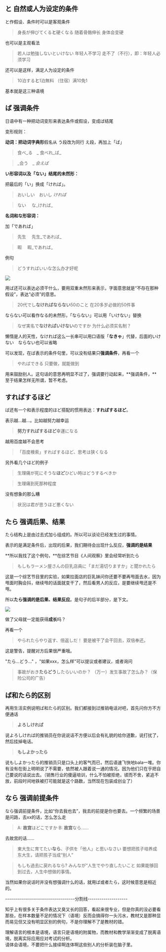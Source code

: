 ## と 自然或人为设定的条件

と作假设、条件时可以是客观条件

> 身長が伸びてくる**と**硬くなる
> 随着骨骼伸长 身体会变硬

也可以是主观看法

> 若人は勉強しないといけない
> 年轻人不学习 走不了（不行），即：年轻人必须学习

还可以是这样，满足人为设定的条件  


> 10泊する**と**1泊無料
> （住宿）满10免1

基本就是这三种语境

## 

## ば 强调条件

日语中有一种把动词变形来表达条件或假设，变成ば结尾

变形规则：

**动词：**把动词**字典形**假名从 う段改为同行 え段，再加上「ば」

> 食べ_る　_
> 食べれ_ば_

> _会う　_
> _会えば_

**い形容词以及「ない」结尾的未然形：**

把最后的「い」换成「ければ」。

> おいしい　おいし
> _ければ_



> ない　
> な_ければ_



**名词和な形容词：**

加「であれば」

> 先生　
> 先生_であれば_

> 暇　
> 暇_であれば_

例句

> どうすればいいな怎么办才好呢

![](https://pic1.zhimg.com/v2-f944f0524160a501fbb5327310aa11d0_b.jpg)

  


用ば还可以表达必须干什么，要用双重未然形来表示，字面意思就是“不存在那种假设”，表达“必须”的意思。

> 20代でし**なければならない**50のこと
> 在20多岁必做的50件事

ならない可以看作なる的未然形，「ならない」可以用「いけない」替换

> なぜ実名で**なければいけない**のですか
> 为什么必须实名制？

懒惰是人的天性，なければ这么一长串可以用口语版「**なきゃ**」代替，后面的いけない　ならない也可以省略

  
可以发现，在ば表示的条件句里，可以没有结果只**强调条件**，再看一个

> やればできる
> 只要做，就能做到

用来鼓励别人。这句话的意思再明显不过了，强调要行动起来，**强调条件，**至于结果怎样无所谓，暂不考虑。

## すればするほど

ば还有一个和表示程度的ほど搭配的惯用表达：**すればするほど**。

表示越...越...。比如越努力越幸运

> **努力すればするほど**幸運になる

越用百度越不会思考

> 「百度検索」すればするほど、思考は狭くなる

另外看几个ほど的例子

> 生理痛が死にそうな**ほど**ひどい時はどうするべきか

> 生理痛到死那种程度

没有想象的那么糟

> 状況は君が思うほど悪くない

## たら 强调后果、结果

たら结构上是由过去式加ら组成的。所以可以谈论已经发生过的事情。

表示的是满足条件后，出现的后果，我们期待会出现什么反应，**强调的是结果**

**所以我找了这个例句，**在综艺节目《人间观察》里会经常听到たら

> もしもラーメン屋さんの巨乳店員に「まだ湯切りますか」と聞かれたら

这是一个综艺节目里的实验，如果拉面店的巨乳妹问你还要不要再甩面去水，因为甩面时胸会抖，继续甩的话面就变干了，然后看男人的反应，是要继续甩还是不甩。

所以**たら强调的是后果、结果反应**。是句子的后半部分，是下文。

![](https://pic2.zhimg.com/v2-f5cbf3717ea087a4875faac179f015c1_b.jpg)

做了父母就一定能获得**成长**吗？

再看一个

> やられたらやり返す、倍返しだ！
> 要是被干了会干回去，双倍奉还。

这是警告，提醒对方后果很严重哦。

"たら...どう..." ，"如果xxx，怎么样"可以提议或者建议，或者询问

> 事故がおき**たらどう**したらいいのか？
> （万一）发生事故了怎么办？（保险公司的广告）

## ば和たら的区别

再用生活实例说明ば和たら的区别。我们都接到过推销电话对吧，首先问你方不方便通话

> **よろしければ**

说よろしければ的推销员在你说说话不方便以后会有礼貌的给你道歉，说打扰了，然后挂掉电话。

> **もしよかったら**

说もしよかったら的推销员只是口头上的客气而已，然后语速飞快地bala一堆。你有没有在街上明明说了不需要，依然被人跟着说一通的情况。因为他们只在乎把自己要说的话说出去。（销售行业的傻逼培训，什么不怕被拒绝，锲而不舍，紧追不放，前段时间地铁被打可能就是这个路数，当然现在包装成创业了）  


## なら 强调前提条件

なら强调前提条件，比如“你去我也去”，我去的前提是你也要去。一个频繁的场景是问路，去xx的话，怎么怎么走  


> A: **故宫**はどこですか
> B: **故宫**なら......

去故宫的话......  


> 東大生に育てたい**なら**、子供を「他人」と思いなさい
> 要想把孩子培养成东大生，请把孩子当成“别人”

> もしも過去に戻れるなら? みんなが“人生でやり直したいこと
> 如果能够回到过去，人生中想做的事情。

当然如果你说话时并没有想强调什么的话，就用ば或者たら，这时候意思是相近的。

-----------------------------------分割线--------------------

知乎上有很多关于条件表达又臭又长的回答，看起来很专业，但是你真的没必要看那些，在样本数量不足的情况下（语境）反而会搞得你一头污水，教材又是那种显而易见但又没有明显区别的例句，不是你理解不了是教材的错。

理解语言的根本是语境，语言只是语境的附属物，而教材和教学渐渐变成了脱离语境，脱离实际应用应对考试的分析。  
请体会语境，不要把什么接续啊连体啊这些别人的分析装在脑子里。

